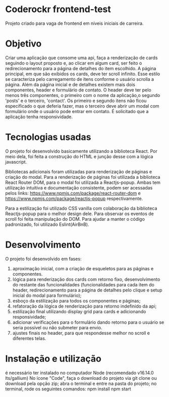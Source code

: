 # Coderockr frontend-test
Projeto criado para vaga de frontend em níveis iniciais de carreira.

# Objetivo
Criar uma aplicação que consome uma api, faça a renderização de cards seguindo o layout proposto e, ao clicar em algum card, ser feito o redirecionamento para a página de detalhes do item escolhido.
A página principal, em que são exibidos os cards, deve ter scroll infinito. Esse estilo se caracteriza pelo carregamento de itens conforme o usuário scrolla a página.
Além da página inicial e de detalhes existem mais dois componentes, header e formulário de contato.
O header deve ter pelo menos três componentes, o primeiro com o nome da aplicação,o segundo 'posts' e o terceiro, 'contact'. Os primeiro e segundo itens não ficou especificado o que deferia fazer, mas o terceiro deve abrir um modal com formulário onde o usuário pode entrar em contato.
É solicitado que a aplicação tenha responsividade.
# Tecnologias usadas
O projeto foi desenvolvido basicamente utilizando a biblioteca React. Por meio dela, foi feita a construção do HTML e junção desse com a lógica javascript.

Bibliotecas adicionais foram utilizadas para renderização de páginas e criação do modal.
Para a renderização de páginas foi utilizada a biblioteca React Router DOM, para o modal foi utilizada a Reactjs-popup.
Ambas tem utilização intuitiva e documentação consistente, podem ser acessadas pelos links:
https://www.npmjs.com/package/react-router-dom e https://www.npmjs.com/package/reactjs-popup respectivamente.

Para a estilização foi utilizado CSS vanilla com colaboração da biblioteca Reactjs-popup para o melhor design dele.
Para observar os eventos de scroll foi feita manipulação do DOM.
Para ajudar a manter o código padronizado, foi utilizado Eslint(AirBnB).

# Desenvolvimento
O projeto foi desenvolvido em fases: 
1. aproximação inicial, com a criação de esqueletos para as páginas e componentes.
2. lógica para renderização dos cards com retorno fixo, desenvolvimento do restante das funcionalidades (funcionalidades para cada item do header, redirecionamento para a página de detalhes pelo clique e setup inicial do modal para formulário);
3. esboço da estilização para todos os componentes e páginas;
4. refatoração da lógica de renderização para retorno indefinido da api;
5. estilização final utilizando display grid para cards e adicionando responsividade;
6. adicionar verificações para o formulário dando retorno para o usuário se seria possível ou não submeter para envio. 
7. ajustes finais no header, para que respondesse melhor no scroll e diferentes telas.

# Instalação e utilização
é necessário ter instalado no computador Node (recomendado v16.14.0 lts/gallium)
No ícone "Code", faça o download do projeto via git clone ou download pela opção zip; 
abra o terminal e entre na pasta do projeto;
no terminal, rode os seguintes comandos:
npm install
npm start

